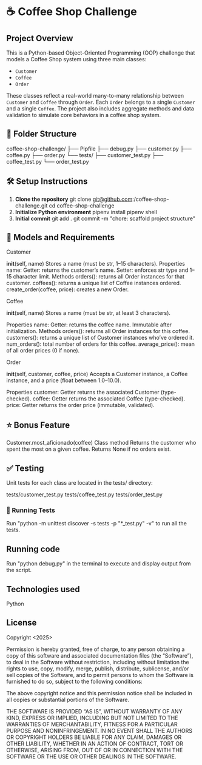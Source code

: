 # ☕ Coffee Shop Challenge

## Project Overview

This is a Python-based Object-Oriented Programming (OOP) challenge that models a Coffee Shop system using three main classes:

- `Customer`
- `Coffee`
- `Order`

These classes reflect a real-world many-to-many relationship between `Customer` and `Coffee` through `Order`. Each `Order` belongs to a single `Customer` and a single `Coffee`. The project also includes aggregate methods and data validation to simulate core behaviors in a coffee shop system.

## 📁 Folder Structure
coffee-shop-challenge/
├── Pipfile
├── debug.py
├── customer.py
├── coffee.py
├── order.py
└── tests/
├── customer_test.py
├── coffee_test.py
└── order_test.py

## 🛠 Setup Instructions

1. **Clone the repository**
   git clone git@github.com:<your-username>/coffee-shop-challenge.git
   cd coffee-shop-challenge
2. **Initialize Python environment**
pipenv install
pipenv shell
3. **Initial commit**
git add .
git commit -m "chore: scaffold project structure"

## 🧩 Models and Requirements
Customer

__init__(self, name)
Stores a name (must be str, 1–15 characters).
Properties
name:
Getter: returns the customer’s name.
Setter: enforces str type and 1–15 character limit.
Methods
orders(): returns all Order instances for that customer.
coffees(): returns a unique list of Coffee instances ordered.
create_order(coffee, price): creates a new Order.

Coffee

__init__(self, name)
Stores a name (must be str, at least 3 characters).

Properties
name:
Getter: returns the coffee name.
Immutable after initialization.
Methods
orders(): returns all Order instances for this coffee.
customers(): returns a unique list of Customer instances who’ve ordered it.
num_orders(): total number of orders for this coffee.
average_price(): mean of all order prices (0 if none).

Order

__init__(self, customer, coffee, price)
Accepts a Customer instance, a Coffee instance, and a price (float between 1.0–10.0).

Properties
customer: Getter returns the associated Customer (type-checked).
coffee: Getter returns the associated Coffee (type-checked).
price: Getter returns the order price (immutable, validated).

## ⭐ Bonus Feature
Customer.most_aficionado(coffee)
Class method
Returns the customer who spent the most on a given coffee.
Returns None if no orders exist.

## ✅ Testing
Unit tests for each class are located in the tests/ directory:

tests/customer_test.py
tests/coffee_test.py
tests/order_test.py

### 🧪 Running Tests
Run "python -m unittest discover -s tests -p "*_test.py" -v" to run all the tests.

## Running code
Run "python debug.py" in the terminal to execute and display output from the script.

## Technologies used
Python

## License

Copyright <2025> <Kelly>

Permission is hereby granted, free of charge, to any person obtaining a copy of this software and associated documentation files (the “Software”), to deal in the Software without restriction, including without limitation the rights to use, copy, modify, merge, publish, distribute, sublicense, and/or sell copies of the Software, and to permit persons to whom the Software is furnished to do so, subject to the following conditions:

The above copyright notice and this permission notice shall be included in all copies or substantial portions of the Software.

THE SOFTWARE IS PROVIDED “AS IS”, WITHOUT WARRANTY OF ANY KIND, EXPRESS OR IMPLIED, INCLUDING BUT NOT LIMITED TO THE WARRANTIES OF MERCHANTABILITY, FITNESS FOR A PARTICULAR PURPOSE AND NONINFRINGEMENT. IN NO EVENT SHALL THE AUTHORS OR COPYRIGHT HOLDERS BE LIABLE FOR ANY CLAIM, DAMAGES OR OTHER LIABILITY, WHETHER IN AN ACTION OF CONTRACT, TORT OR OTHERWISE, ARISING FROM, OUT OF OR IN CONNECTION WITH THE SOFTWARE OR THE USE OR OTHER DEALINGS IN THE SOFTWARE.

